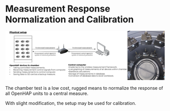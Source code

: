 # Measurement Response Normalization and Calibration

![Setup](../../../images/measurementNormalization.png)

The chamber test is a low cost, rugged means to normalize the response of all OpenHAP units to a central measure.

With slight modification, the setup may be used for calibration.